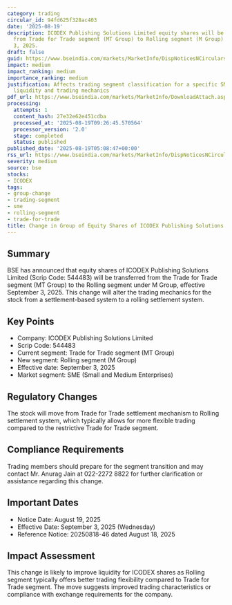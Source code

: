 ```yaml
---
category: trading
circular_id: 94fd625f328ac403
date: '2025-08-19'
description: ICODEX Publishing Solutions Limited equity shares will be transferred
  from Trade for Trade segment (MT Group) to Rolling segment (M Group) effective September
  3, 2025.
draft: false
guid: https://www.bseindia.com/markets/MarketInfo/DispNoticesNCirculars.aspx?Noticeid={E914267B-B13B-431D-93D5-1730474A3179}&noticeno=20250819-2&dt=08/19/2025&icount=2&totcount=14&flag=0
impact: medium
impact_ranking: medium
importance_ranking: medium
justification: Affects trading segment classification for a specific SME stock, impacting
  liquidity and trading mechanics
pdf_url: https://www.bseindia.com/markets/MarketInfo/DownloadAttach.aspx?id=20250819-2&attachedId=
processing:
  attempts: 1
  content_hash: 27e32e62e451cdba
  processed_at: '2025-08-19T09:26:45.570564'
  processor_version: '2.0'
  stage: completed
  status: published
published_date: '2025-08-19T05:08:47+00:00'
rss_url: https://www.bseindia.com/markets/MarketInfo/DispNoticesNCirculars.aspx?Noticeid={E914267B-B13B-431D-93D5-1730474A3179}&noticeno=20250819-2&dt=08/19/2025&icount=2&totcount=14&flag=0
severity: medium
source: bse
stocks:
- ICODEX
tags:
- group-change
- trading-segment
- sme
- rolling-segment
- trade-for-trade
title: Change in Group of Equity Shares of ICODEX Publishing Solutions Limited
---
```


## Summary

BSE has announced that equity shares of ICODEX Publishing Solutions Limited (Scrip Code: 544483) will be transferred from the Trade for Trade segment (MT Group) to the Rolling segment under M Group, effective September 3, 2025. This change will alter the trading mechanics for the stock from a settlement-based system to a rolling settlement system.

## Key Points

- Company: ICODEX Publishing Solutions Limited
- Scrip Code: 544483
- Current segment: Trade for Trade segment (MT Group)
- New segment: Rolling segment (M Group)
- Effective date: September 3, 2025
- Market segment: SME (Small and Medium Enterprises)

## Regulatory Changes

The stock will move from Trade for Trade settlement mechanism to Rolling settlement system, which typically allows for more flexible trading compared to the restrictive Trade for Trade segment.

## Compliance Requirements

Trading members should prepare for the segment transition and may contact Mr. Anurag Jain at 022-2272 8822 for further clarification or assistance regarding this change.

## Important Dates

- Notice Date: August 19, 2025
- Effective Date: September 3, 2025 (Wednesday)
- Reference Notice: 20250818-46 dated August 18, 2025

## Impact Assessment

This change is likely to improve liquidity for ICODEX shares as Rolling segment typically offers better trading flexibility compared to Trade for Trade segment. The move suggests improved trading characteristics or compliance with exchange requirements for the company.